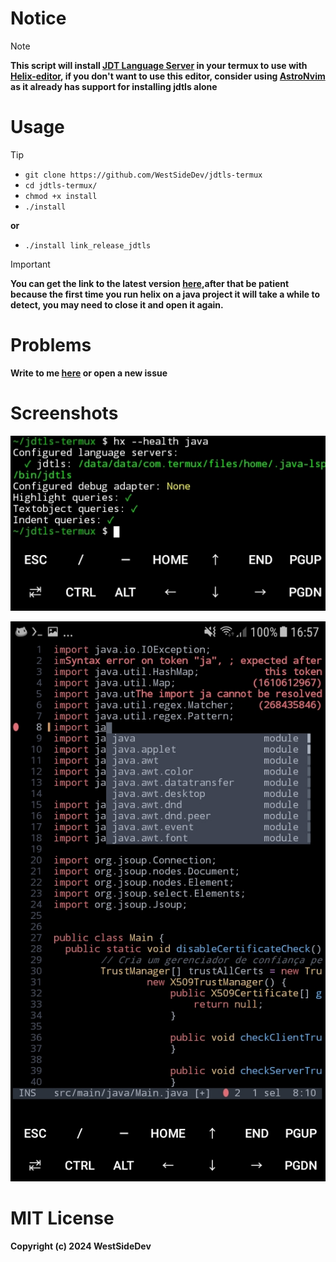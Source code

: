 # Notice
> [!NOTE]
>**This script will install [JDT Language Server](https://github.com/eclipse-jdtls/eclipse.jdt.ls) in your termux to use with [Helix-editor](https://github.com/helix-editor/helix), if you don't want to use this editor, consider using [AstroNvim](https://github.com/AstroNvim/AstroNvim) as it already has support for installing jdtls alone**

# Usage
> [!TIP]
>+ `git clone https://github.com/WestSideDev/jdtls-termux`
>+ `cd jdtls-termux/`
>+ `chmod +x install`
>+ `./install`
>  
>**or**
>+ `./install link_release_jdtls`

> [!IMPORTANT]
> **You can get the link to the latest version [here](https://download.eclipse.org/jdtls/milestones/),after that be patient because the first time you run helix on a java project it will take a while to detect, you may need to close it and open it again.**

# Problems
**Write to me [here](https://t.me/WestSideDev) or open a new issue**
# Screenshots
![photo1](/screenshots/photo1.jpg)

![photo2](/screenshots/photo2.jpg)

# MIT License
**Copyright (c) 2024 WestSideDev**
